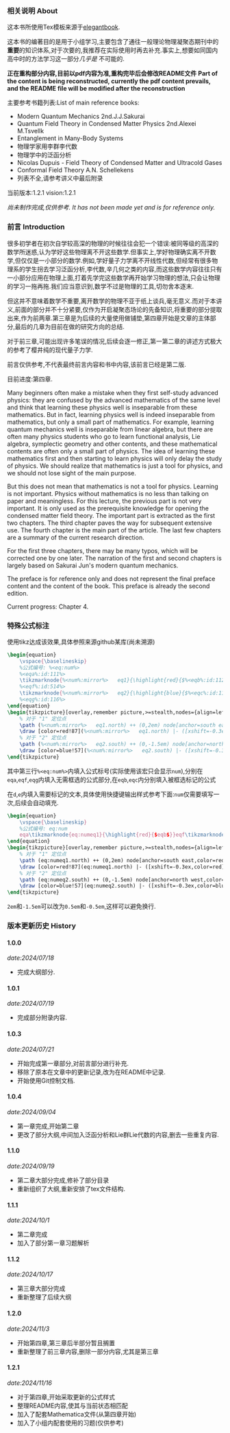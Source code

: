 ### 相关说明 About
这本书所使用Tex模板来源于[elegantbook](https://github.com/ElegantLaTeX/ElegantBook).

这本书的编著目的是用于小组学习,主要包含了通往一般理论物理凝聚态期刊中的**重要**的知识体系,对于次要的,我推荐在实际使用时再去补充.事实上,想要如同国内高中时的方法学习这一部分*几乎是* 不可能的.

**正在重构部分内容,目前以pdf内容为准,重构完毕后会修改README文件**
**Part of the content is being reconstructed, currently the pdf content prevails, and the README file will be modified after the reconstruction**

主要参考书籍列表:List of main reference books:
- Modern Quantum Mechanics 2nd.J.J.Sakurai
- Quantum Field Theory in Condensed Matter Physics 2nd.Alexei M.Tsvellk
- Entanglement in Many-Body Systems
- 物理学家用李群李代数
- 物理学中的泛函分析
- Nicolas Dupuis - Field Theory of Condensed Matter and Ultracold Gases
- Conformal Field Theory A.N. Schellekens
- 列表不全,请参考讲义中最后附录

当前版本:1.2.1
vision:1.2.1

*尚未制作完成,仅供参考. 
It has not been made yet and is for reference only.*

### 前言 Introduction
很多初学者在初次自学较高深的物理的时候往往会犯一个错误:被同等级的高深的数学所迷惑,认为学好这些物理离不开这些数学.但事实上,学好物理确实离不开数学,但仅仅是一小部分的数学.例如,学好量子力学离不开线性代数,但经常有很多物理系的学生拐去学习泛函分析,李代数,辛几何之类的内容,而这些数学内容往往只有一小部分应用在物理上面,打着先学完这些数学再开始学习物理的想法,只会让物理的学习一拖再拖.我们应当意识到,数学不过是物理的工具,切勿舍本逐末.

但这并不意味着数学不重要,离开数学的物理不亚于纸上谈兵,毫无意义.而对于本讲义,前面的部分并不十分紧要,仅作为开启凝聚态场论的先备知识,将重要的部分提取出来,作为前两章.第三章是为后续的大量使用做铺垫,第四章开始是文章的主体部分,最后的几章为目前在做的研究方向的总结.

对于前三章,可能出现许多笔误的情况,后续会逐一修正,第一第二章的讲述方式极大的参考了樱井纯的现代量子力学.

前言仅供参考,不代表最终前言内容和书中内容,该前言已经是第二版.

目前进度:第四章.

Many beginners often make a mistake when they first self-study advanced physics: they are confused by the advanced mathematics of the same level and think that learning these physics well is inseparable from these mathematics. But in fact, learning physics well is indeed inseparable from mathematics, but only a small part of mathematics. For example, learning quantum mechanics well is inseparable from linear algebra, but there are often many physics students who go to learn functional analysis, Lie algebra, symplectic geometry and other contents, and these mathematical contents are often only a small part of physics. The idea of ​​learning these mathematics first and then starting to learn physics will only delay the study of physics. We should realize that mathematics is just a tool for physics, and we should not lose sight of the main purpose. 

But this does not mean that mathematics is not a tool for physics. Learning is not important. Physics without mathematics is no less than talking on paper and meaningless. For this lecture, the previous part is not very important. It is only used as the prerequisite knowledge for opening the condensed matter field theory. The important part is extracted as the first two chapters. The third chapter paves the way for subsequent extensive use. The fourth chapter is the main part of the article. The last few chapters are a summary of the current research direction. 

For the first three chapters, there may be many typos, which will be corrected one by one later. The narration of the first and second chapters is largely based on Sakurai Jun's modern quantum mechanics. 

The preface is for reference only and does not represent the final preface content and the content of the book. This preface is already the second edition. 

Current progress: Chapter 4.

### 特殊公式标注
使用tikz达成该效果,具体参照来源github某库(尚未溯源)

```tex
\begin{equation}
	\vspace{\baselineskip}
	%公式编号: %<eq:num%>
	%<eqa%:id:111%>
    \tikzmarknode{%<num%:mirror%>   eq1}{\highlight{red}{$%<eqb%:id:112%>$}}
    %<eqf%:id:514%>
    \tikzmarknode{%<num%:mirror%>   eq2}{\highlight{blue}{$%<eqc%:id:113%>$}}
    %<eqg%:id:116%>
\end{equation}
\begin{tikzpicture}[overlay,remember picture,>=stealth,nodes={align=left,inner ysep=1pt},<-]
	% 对于 "1" 定位点
	\path (%<num%:mirror%>   eq1.north) ++ (0,2em) node[anchor=south east,color=red!67] (eq%<num%:mirror%>   /1){\textbf{%<d%:id:114%>}};
	\draw [color=red!87](%<num%:mirror%>   eq1.north) |- ([xshift=-0.3ex,color=red]eq%<num%:mirror%>   /1.south west);
	% 对于 "2" 定位点
	\path (%<num%:mirror%>   eq2.south) ++ (0,-1.5em) node[anchor=north west,color=blue!67] (eq%<num%:mirror%>   /2){\textbf{%<e%:id:115%>}};
	\draw [color=blue!57](%<num%:mirror%>   eq2.south) |- ([xshift=-0.3ex,color=blue]eq%<num%:mirror%>   /2.south east);
\end{tikzpicture}
```
其中第三行`%<eq:num%>`内填入公式标号(实际使用该宏只会显示`num`),分别在`eqa`,`eqf`,`eqg`内填入无需框选的公式部分,在`eqb`,`eqc`内分别填入被框选标记的公式

在`d`,`e`内填入需要标记的文本,具体使用快捷键输出样式参考下面:`num`仅需要填写一次,后续会自动填充.

```tex
\begin{equation}
	\vspace{\baselineskip}
	%公式编号: eq:num
	eqa\tikzmarknode{eq:numeq1}{\highlight{red}{$eqb$}}eqf\tikzmarknode{eq:numeq2}{\highlight{blue}{$eqc$}}
\end{equation}
\begin{tikzpicture}[overlay,remember picture,>=stealth,nodes={align=left,inner ysep=1pt},<-]
	% 对于 "1" 定位点
	\path (eq:numeq1.north) ++ (0,2em) node[anchor=south east,color=red!67] (eqeq:num/1){\textbf{d}};
	\draw [color=red!87](eq:numeq1.north) |- ([xshift=-0.3ex,color=red]eqeq:num/1.south west);
	% 对于 "2" 定位点
	\path (eq:numeq2.south) ++ (0,-1.5em) node[anchor=north west,color=blue!67] (eqeq:num/2){\textbf{e}};
	\draw [color=blue!57](eq:numeq2.south) |- ([xshift=-0.3ex,color=blue]eqeq:num/2.south east);
\end{tikzpicture}
```
`2em`和`-1.5em`可以改为`0.5em`和`-0.5em`,这样可以避免换行.


### 版本更新历史 History
#### 1.0.0 
*date:2024/07/18*
* 完成大纲部分.
#### 1.0.1 
*date:2024/07/19*
* 完成部分附录内容.
#### 1.0.3 
*date:2024/07/21*
* 开始完成第一章部分,对前言部分进行补充.
* 移除了原本在文章中的更新记录,改为在README中记录.
* 开始使用Git控制文档.
#### 1.0.4 
*date:2024/09/04*
* 第一章完成,开始第二章
* 更改了部分大纲,中间加入泛函分析和Lie群Lie代数的内容,删去一些重复内容.
#### 1.1.0 
*date:2024/09/19*
* 第二章大部分完成,修补了部分目录
* 重新组织了大纲,重新安排了tex文件结构.
#### 1.1.1 
*date:2024/10/1*
* 第二章完成
* 加入了部分第一章习题解析
#### 1.1.2
*date:2024/10/17*
* 第三章大部分完成
* 重新整理了后续大纲
#### 1.2.0 
*date:2024/11/3*
* 开始第四章,第三章后半部分暂且搁置
* 重新整理了前三章内容,删除一部分内容,尤其是第三章
#### 1.2.1 
*date:2024/11/16*
* 对于第四章,开始采取更新的公式样式
* 整理README内容,使其与当前状态相匹配
* 加入了配套Mathematica文件(从第四章开始)
* 加入了小组内配套使用的习题(仅供参考)